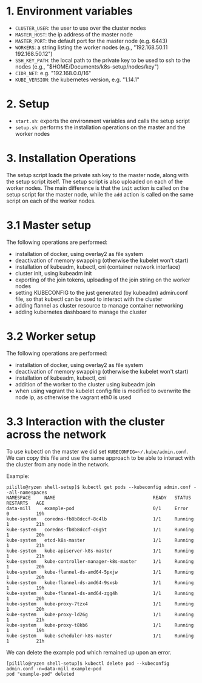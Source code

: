 # 1. Environment variables
* `CLUSTER_USER`: the user to use over the cluster nodes
* `MASTER_HOST`: the ip address of the master node
* `MASTER_PORT`: the default port for the master node (e.g. 6443)
* `WORKERS`: a string listing the worker nodes (e.g., "192.168.50.11 192.168.50.12")
* `SSH_KEY_PATH`: the local path to the private key to be used to ssh to the nodes (e.g., "$HOME/Documents/k8s-setup/nodes/key")
* `CIDR_NET`: e.g. "192.168.0.0/16"
* `KUBE_VERSION`: the kubernetes version, e.g. "1.14.1"

# 2. Setup
* `start.sh`: exports the environment variables and calls the setup script
* `setup.sh`: performs the installation operations on the master and the worker nodes

# 3. Installation Operations
The setup script loads the private ssh key to the master node, along with the setup script itself. The setup script is also uploaded on each of the worker nodes.
The main difference is that the `init` action is called on the setup script for the master node, while the `add` action is called on the same script on each of the worker nodes.

# 3.1 Master setup
The following operations are performed:
* installation of docker, using overlay2 as file system
* deactivation of memory swapping (otherwise the kubelet won't start)
* installation of kubeadm, kubectl, cni (container network interface)
* cluster init, using kubeadm init
* exporting of the join tokens, uploading of the join string on the worker nodes
* setting KUBECONFIG to the just generated (by kubeadm) admin.conf file, so that kubectl can be used to interact with the cluster
* adding flannel as cluster resource to manage container networking
* adding kubernetes dashboard to manage the cluster

# 3.2 Worker setup
The following operations are performed:
* installation of docker, using overlay2 as file system
* deactivation of memory swapping (otherwise the kubelet won't start)
* installation of kubeadm, kubectl, cni
* addition of the worker to the cluster using kubeadm join
* when using vagrant the kubelet config file is modified to overwrite the node ip, as otherwise the vagrant eth0 is used

# 3.3 Interaction with the cluster across the network
To use kubectl on the master we did set `KUBECONFIG=~/.kube/admin.conf`. 
We can copy this file and use the same approach to be able to interact with the cluster from any node in the network.

Example:
```
pilillo@ryzen shell-setup]$ kubectl get pods --kubeconfig admin.conf --all-namespaces
NAMESPACE     NAME                                    READY   STATUS             RESTARTS   AGE
data-mill     example-pod                             0/1     Error              0          19h
kube-system   coredns-fb8b8dccf-8c4lb                 1/1     Running            1          21h
kube-system   coredns-fb8b8dccf-c6g5t                 1/1     Running            1          20h
kube-system   etcd-k8s-master                         1/1     Running            1          21h
kube-system   kube-apiserver-k8s-master               1/1     Running            1          21h
kube-system   kube-controller-manager-k8s-master      1/1     Running            1          20h
kube-system   kube-flannel-ds-amd64-5pxjw             1/1     Running            1          20h
kube-system   kube-flannel-ds-amd64-9sxsb             1/1     Running            1          19h
kube-system   kube-flannel-ds-amd64-zgg4h             1/1     Running            1          20h
kube-system   kube-proxy-7tzx4                        1/1     Running            1          20h
kube-system   kube-proxy-ld26g                        1/1     Running            1          21h
kube-system   kube-proxy-t8kb6                        1/1     Running            1          19h
kube-system   kube-scheduler-k8s-master               1/1     Running            1          21h
```

We can delete the example pod which remained up upon an error.
```
[pilillo@ryzen shell-setup]$ kubectl delete pod --kubeconfig admin.conf -n=data-mill example-pod
pod "example-pod" deleted
```
